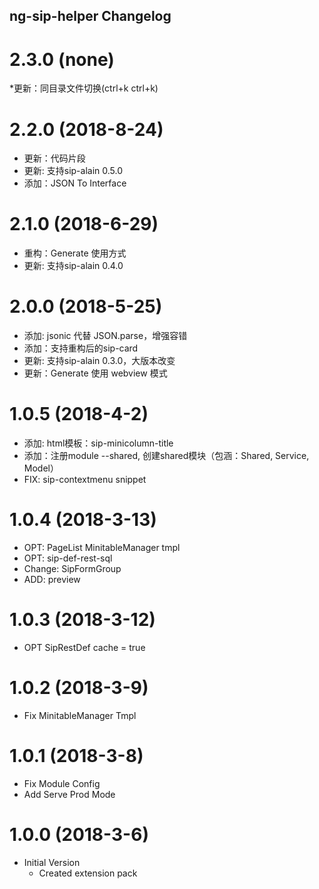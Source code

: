 ## ng-sip-helper Changelog

# 2.3.0 (none)

*更新：同目录文件切换(ctrl+k ctrl+k)

# 2.2.0 (2018-8-24)

* 更新：代码片段
* 更新: 支持sip-alain 0.5.0
* 添加：JSON To Interface

# 2.1.0 (2018-6-29)

* 重构：Generate 使用方式
* 更新: 支持sip-alain 0.4.0

# 2.0.0 (2018-5-25)

* 添加: jsonic 代替 JSON.parse，增强容错
* 添加：支持重构后的sip-card
* 更新: 支持sip-alain 0.3.0，大版本改变
* 更新：Generate 使用 webview 模式

# 1.0.5 (2018-4-2)

* 添加: html模板：sip-minicolumn-title
* 添加：注册module --shared, 创建shared模块（包涵：Shared, Service, Model）
* FIX: sip-contextmenu snippet

# 1.0.4 (2018-3-13)

* OPT: PageList MinitableManager tmpl
* OPT: sip-def-rest-sql
* Change: SipFormGroup
* ADD: preview

# 1.0.3 (2018-3-12)

* OPT SipRestDef cache = true

# 1.0.2 (2018-3-9)

* Fix MinitableManager Tmpl

# 1.0.1 (2018-3-8)

* Fix Module Config
* Add Serve Prod Mode

# 1.0.0 (2018-3-6)

* Initial Version
  * Created extension pack
